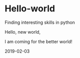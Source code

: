 # Hello-world
Finding interesting skills in python





Hello, new world, 

I am coming for the better world! 

2019-02-03
